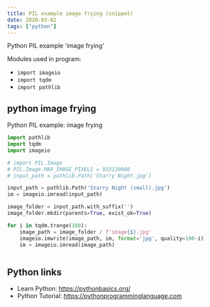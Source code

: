 ```yaml
---
title: PIL example image frying (snippet)
date: 2020-03-02
tags: ["python"]
---
```

Python PIL example 'image frying'


Modules used in program: 
* `import imageio`
* `import tqdm`
* `import pathlib`

## python image frying

Python PIL example: image frying

```python
import pathlib
import tqdm
import imageio

# import PIL.Image
# PIL.Image.MAX_IMAGE_PIXELS = 933120000
# input_path = pathlib.Path('Starry Night.jpg')

input_path = pathlib.Path('Starry Night (small).jpg')
im = imageio.imread(input_path)

image_folder = input_path.with_suffix('')
image_folder.mkdir(parents=True, exist_ok=True)

for i in tqdm.trange(100):
    image_path = image_folder / f'image{i}.jpg'
    imageio.imwrite(image_path, im, format='jpg', quality=100-i)
    im = imageio.imread(image_path)



```

## Python links

- Learn Python: https://pythonbasics.org/
- Python Tutorial: https://pythonprogramminglanguage.com
